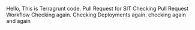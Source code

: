 Hello, This is Terragrunt code.
Pull Request for SIT
Checking Pull Request Workflow
Checking again.
Checking Deployments again.
checking again and again
